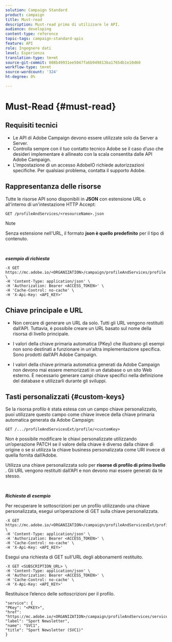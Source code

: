 ```yaml
---
solution: Campaign Standard
product: campaign
title: Must-read
description: Must-read prima di utilizzare le API.
audience: developing
content-type: reference
topic-tags: campaign-standard-apis
feature: API
role: Ingegnere dati
level: Esperienza
translation-type: tm+mt
source-git-commit: 088b49931ee5047fa6b949813ba17654b1e10d60
workflow-type: tm+mt
source-wordcount: '324'
ht-degree: 0%

---
```



# Must-Read {#must-read}

## Requisiti tecnici

* Le API di Adobe Campaign devono essere utilizzate solo da Server a Server.
* Controlla sempre con il tuo contatto tecnico Adobe se il caso d’uso che desideri implementare è allineato con la scala consentita dalle API Adobe Campaign.
* L&#39;impostazione di un accesso AdobeIO richiede autorizzazioni specifiche. Per qualsiasi problema, contatta il supporto Adobe.

## Rappresentanza delle risorse

Tutte le risorse API sono disponibili in **JSON** con estensione URL o all&#39;interno di un&#39;intestazione HTTP Accept:

`GET /profileAndServices/<resourceName>.json`

>[!NOTE]
>
>Senza estensione nell&#39;URL, il formato **json è quello predefinito** per il tipo di contenuto.

<br/>

***esempio di richiesta***

```
-X GET https://mc.adobe.io/<ORGANIZATION>/campaign/profileAndServices/profile.json \
-H 'Content-Type: application/json' \
-H 'Authorization: Bearer <ACCESS_TOKEN>' \
-H 'Cache-Control: no-cache' \
-H 'X-Api-Key: <API_KEY>'
```

## Chiave principale e URL

* Non cercare di generare un URL da solo. Tutti gli URL vengono restituiti dall’API. Tuttavia, è possibile creare un URL basato sul nome della risorsa di livello principale.

* I valori della chiave primaria automatica (PKey) che illustrano gli esempi non sono destinati a funzionare in un&#39;altra implementazione specifica. Sono prodotti dall’API Adobe Campaign.

* I valori della chiave primaria automatica generati da Adobe Campaign non devono mai essere memorizzati in un database o un sito Web esterno. È necessario generare campi chiave specifici nella definizione del database e utilizzarli durante gli sviluppi.

## Tasti personalizzati {#custom-keys}

Se la risorsa profilo è stata estesa con un campo chiave personalizzato, puoi utilizzare questo campo come chiave invece della chiave primaria automatica generata da Adobe Campaign:

`GET /.../profileAndServicesExt/profile/<customKey>`

Non è possibile modificare le chiavi personalizzate utilizzando un’operazione PATCH se il valore della chiave è diverso dalla chiave di origine o se si utilizza la chiave business personalizzata come URI invece di quella fornita dall’Adobe.

Utilizza una chiave personalizzata solo per **risorse di profilo di primo livello** . Gli URL vengono restituiti dall’API e non devono mai essere generati da te stesso.

<br/>

***Richiesta di esempio***

Per recuperare le sottoscrizioni per un profilo utilizzando una chiave personalizzata, esegui un’operazione di GET sulla chiave personalizzata.

```
-X GET https://mc.adobe.io/<ORGANIZATION>/campaign/profileAndServicesExt/profile/<customKey> \
-H 'Content-Type: application/json' \
-H 'Authorization: Bearer <ACCESS_TOKEN>' \
-H 'Cache-Control: no-cache' \
-H 'X-Api-Key: <API_KEY>'
```

Esegui una richiesta di GET sull&#39;URL degli abbonamenti restituito.

```
-X GET <SUBSCRIPTION_URL> \
-H 'Content-Type: application/json' \
-H 'Authorization: Bearer <ACCESS_TOKEN>' \
-H 'Cache-Control: no-cache' \
-H 'X-Api-Key: <API_KEY>'
```

Restituisce l’elenco delle sottoscrizioni per il profilo.

```
"service": {
"PKey": "<PKEY>",
"href": "https://mc.adobe.io/<ORGANIZATION>/campaign/profileAndServices/service/<PKEY>",
"label": "Sport Newsletter",
"name": "SVC1",
"title": "Sport Newsletter (SVC1)"
}
```
